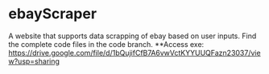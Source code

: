 # ebayScraper
A website that supports data scrapping of ebay based on user inputs.
Find the complete code files in the code branch.
**Access exe: https://drive.google.com/file/d/1bQujifCfB7A6vwVctKYYUUQFazn23037/view?usp=sharing
